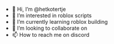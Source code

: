 - 👋 Hi, I’m @hetkotertje
- 👀 I’m interested in roblox scripts
- 🌱 I’m currently learning roblox building
- 💞️ I’m looking to collaborate on
- 📫 How to reach me on discord

<!---
hetkotertje/hetkotertje is a ✨ special ✨ repository because its `README.md` (this file) appears on your GitHub profile.
You can click the Preview link to take a look at your changes.
--->
